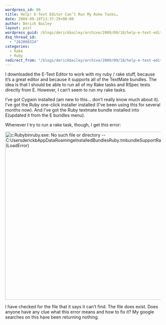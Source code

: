 ```yaml
---
wordpress_id: 86
title: Help! E-Text Editor Can’t Run My Rake Tasks…
date: 2009-09-18T13:37:29+00:00
author: Derick Bailey
layout: post
wordpress_guid: /blogs/derickbailey/archive/2009/09/18/help-e-text-editor-can-t-run-my-rake-tasks.aspx
dsq_thread_id:
  - "262068324"
categories:
  - Rake
  - Ruby
redirect_from: "/blogs/derickbailey/archive/2009/09/18/help-e-text-editor-can-t-run-my-rake-tasks.aspx/"
---
```

I downloaded the E-Text Editor to work with my ruby / rake stuff, because it’s a great editor and because it supports all of the TextMate bundles. The idea is that I should be able to run all of my Rake tasks and RSpec tests directly from E. However, I can’t seem to run my rake tasks.

I’ve got Cygwin installed (am new to this… don’t really know much about it). I’ve got the Ruby one-click installer installed (I’ve been using this for several months now). And I’ve got the Ruby textmate bundle installed into E(updated it from the E bundles menu).

Whenever I try to run a rake task, though, I get this error:

 <img style="border-bottom: 0px;border-left: 0px;border-top: 0px;border-right: 0px" border="0" alt="c:Rubybinruby.exe: No such file or directory -- C:UsersderickbAppDataRoamingeInstalledBundlesRuby.tmbundleSupportRakeMaterake_mate.rb (LoadError) " src="http://lostechies.com/content/derickbailey/uploads/2011/03/image_6E8E2ABE.png" width="700" height="544" />

I have checked for the file that it says it can’t find. The file does exist. Does anyone have any clue what this error means and how to fix it? My google searches on this have been returning nothing.